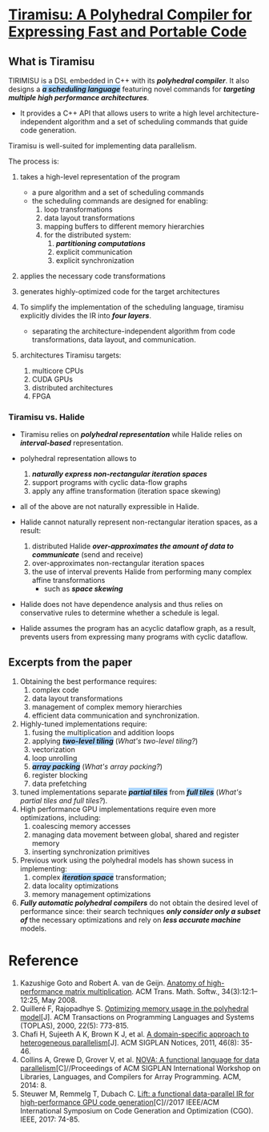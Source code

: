# [Tiramisu: A Polyhedral Compiler for Expressing Fast and Portable Code](https://arxiv.org/abs/1804.10694)

## What is Tiramisu

TIRIMISU is a DSL embedded in C++ with its _**polyhedral compiler**_. It also designs a <span style="background-color:#ACD6FF;">_**a scheduling language**_</span> featuring novel commands for _**targeting multiple high performance architectures**_.

- It provides a C++ API that allows users to write a high level architecture-independent algorithm and a set of scheduling commands that guide code generation.

Tiramisu is well-suited for implementing data parallelism.

The process is:

1. takes a high-level representation of the program
    - a pure algorithm and a set of scheduling commands
    - the scheduling commands are designed for enabling:
        1. loop transformations
        2. data layout transformations
        5. mapping buffers to different memory hierarchies
        6. for the distributed system:
            1. _**partitioning computations**_
            1. explicit communication
            1. explicit synchronization
1. applies the necessary code transformations
1. generates highly-optimized code for the target architectures

1. To simplify the implementation of the scheduling language, tiramisu explicitly divides the IR into _**four layers**_.
    - separating the architecture-independent algorithm from code transformations, data layout, and communication.

1. architectures Tiramisu targets:
    1. multicore CPUs
    2. CUDA GPUs
    3. distributed architectures
    4. FPGA

### Tiramisu vs. Halide
- Tiramisu relies on _**polyhedral representation**_ while Halide relies on _**interval-based**_ representation.
- polyhedral representation allows to
    1. _**naturally express non-rectangular iteration spaces**_
    2. support programs with cyclic data-flow graphs
    3. apply any affine transformation (iteration space skewing)
- all of the above are not naturally expressible in Halide.

- Halide cannot naturally represent non-rectangular iteration spaces, as a result:
    1. distributed Halide _**over-approximates the amount of data to communicate**_ (send and receive)
    2. over-approximates non-rectangular iteration spaces
    3. the use of interval prevents Halide from performing many complex affine transformations
        - such as _**space skewing**_
- Halide does not have dependence analysis and thus relies on conservative rules to determine whether a schedule is legal.
- Halide assumes the program has an acyclic dataflow graph, as a result, prevents users from expressing many programs with cyclic dataflow.

## Excerpts from the paper

1. Obtaining the best performance requires:
    1. complex code
    1. data layout transformations
    2. management of complex memory hierarchies
    3. efficient data communication and synchronization.
1. Highly-tuned implementations require:
    1. fusing the multiplication and addition loops
    2. applying _**<span style="background-color:#ACD6FF;">two-level tiling</span>**_ (_What's two-level tiling?_)
    3. vectorization
    4. loop unrolling
    5. _**<span style="background-color:#ACD6FF;">array packing**_ (_What's array packing?_)
    6. register blocking
    7. data prefetching
1. tuned implementations separate _**<span style="background-color:#ACD6FF;">partial tiles</span>**_ from _**<span style="background-color:#ACD6FF;">full tiles</span>**_ (_What's partial tiles and full tiles?_).
1. High performance GPU implementations require even more optimizations, including:
    1. coalescing memory accesses
    2. managing data movement between global, shared and register memory
    3. inserting synchronization primitives
1. Previous work using the polyhedral models has shown sucess in implementing:
    1. complex _**<span style="background-color:#ACD6FF;">iteration space</span>**_ transformation;
    2. data locality optimizations
    3. memory management optimizations
1. _**Fully automatic polyhedral compilers**_ do not obtain the desired level of performance since: their search techniques _**only consider only a subset of**_ the necessary optimizations and rely on _**less accurate machine**_ models.

# Reference

1. Kazushige Goto and Robert A. van de Geijn. [Anatomy of high- performance matrix multiplication](http://www.cs.utexas.edu/~flame/pubs/GotoTOMS_revision.pdf). ACM Trans. Math. Softw., 34(3):12:1– 12:25, May 2008.
1. Quilleré F, Rajopadhye S. [Optimizing memory usage in the polyhedral model]()[J]. ACM Transactions on Programming Languages and Systems (TOPLAS), 2000, 22(5): 773-815.
1. Chafi H, Sujeeth A K, Brown K J, et al. [A domain-specific approach to heterogeneous parallelism](http://citeseerx.ist.psu.edu/viewdoc/download?doi=10.1.1.644.4729&rep=rep1&type=pdf)[J]. ACM SIGPLAN Notices, 2011, 46(8): 35-46.
1. Collins A, Grewe D, Grover V, et al. [NOVA: A functional language for data parallelism](http://citeseerx.ist.psu.edu/viewdoc/download?doi=10.1.1.666.8678&rep=rep1&type=pdf)[C]//Proceedings of ACM SIGPLAN International Workshop on Libraries, Languages, and Compilers for Array Programming. ACM, 2014: 8.
1. Steuwer M, Remmelg T, Dubach C. [Lift: a functional data-parallel IR for high-performance GPU code generation](http://eprints.gla.ac.uk/146596/1/146596.pdf)[C]//2017 IEEE/ACM International Symposium on Code Generation and Optimization (CGO). IEEE, 2017: 74-85.
